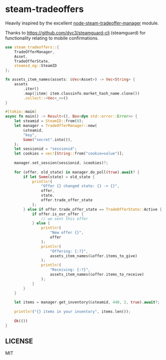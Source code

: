 # steam-tradeoffers

Heavily inspired by the excellent [node-steam-tradeoffer-manager](https://github.com/DoctorMcKay/node-steam-tradeoffer-manager) module.

Thanks to https://github.com/dyc3/steamguard-cli (steamguard) for functionality relating to mobile confirmations.

```rs
use steam_tradeoffers::{
    TradeOfferManager,
    Asset,
    TradeOfferState,
    steamid_ng::SteamID
};

fn assets_item_names(assets: &Vec<Asset>) -> Vec<String> {
    assets
        .iter()
        .map(|item| item.classinfo.market_hash_name.clone())
        .collect::<Vec<_>>()
}

#[tokio::main]
async fn main() -> Result<(), Box<dyn std::error::Error>> {
    let steamid = SteamID::from(0);
    let manager = TradeOfferManager::new(
        &steamid,
        "key",
        Some("secret".into()),
    );
    let sessionid = "sessionid";
    let cookies = vec![String::from("cookie=value")];
    
    manager.set_session(sessionid, &cookies)?;
    
    for (offer, old_state) in manager.do_poll(true).await? {
        if let Some(state) = old_state {
            println!(
                "Offer {} changed state: {} -> {}",
                offer,
                state,
                offer.trade_offer_state
            );
        } else if offer.trade_offer_state == TradeOfferState::Active {
            if offer.is_our_offer {
                // we sent this offer
            } else {
                println!(
                    "New offer {}",
                    offer
                );
                println!(
                    "Offering: {:?}",
                    assets_item_names(&offer.items_to_give)
                );
                println!(
                    "Receiving: {:?}",
                    assets_item_names(&offer.items_to_receive)
                );
            }
        }
    }
    
    let items = manager.get_inventory(&steamid, 440, 2, true).await?;
    
    println!("{} items in your inventory", items.len());
    
    Ok(())
}
```

## LICENSE

MIT